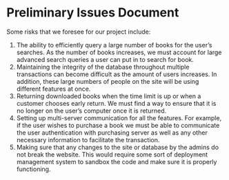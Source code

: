 # Preliminary Issues Document

Some risks that we foresee for our project include:

1. The ability to efficiently query a large number of books for the user’s searches. As the number of books increases, we must account for large advanced search queries a user can put in to search for book.
1. Maintaining the integrity of the database throughout multiple transactions can become difficult as the amount of users increases. In addition, these large numbers of people on the site will be using different features at once.
1. Returning downloaded books when the time limit is up or when a customer chooses early return. We must find a way to ensure that it is no longer on the user’s computer once it is returned.
1. Setting up multi-server communication for all the features. For example, if the user wishes to purchase a book we must be able to communicate the user authentication with purchasing server as well as any other necessary information to facilitate the transaction.
1. Making sure that any changes to the site or database by the admins do not break the website. This would require some sort of deployment management system to sandbox the code and make sure it is properly functioning.
